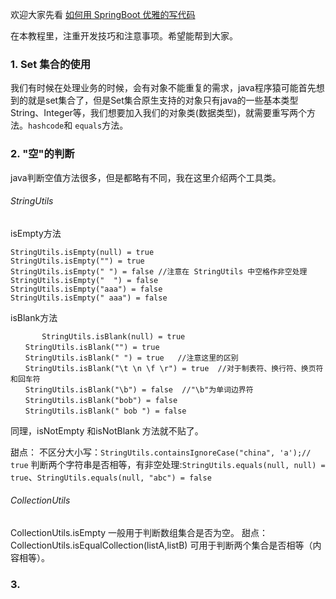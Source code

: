 欢迎大家先看 [如何用 SpringBoot 优雅的写代码](https://www.jianshu.com/p/8338a153be6b)

在本教程里，注重开发技巧和注意事项。希望能帮到大家。

### 1. Set 集合的使用

我们有时候在处理业务的时候，会有对象不能重复的需求，java程序猿可能首先想到的就是set集合了，但是Set集合原生支持的对象只有java的一些基本类型String、Integer等，我们想要加入我们的对象类(数据类型)，就需要重写两个方法。`hashcode`和 `equals`方法。


### 2. "空"的判断

java判断空值方法很多，但是都略有不同，我在这里介绍两个工具类。

###### StringUtils
isEmpty方法
```
StringUtils.isEmpty(null) = true
StringUtils.isEmpty("") = true
StringUtils.isEmpty(" ") = false //注意在 StringUtils 中空格作非空处理
StringUtils.isEmpty("  ") = false
StringUtils.isEmpty("aaa") = false
StringUtils.isEmpty(" aaa") = false
```
isBlank方法
```
       StringUtils.isBlank(null) = true
　　StringUtils.isBlank("") = true
　　StringUtils.isBlank(" ") = true   //注意这里的区别
　　StringUtils.isBlank("\t \n \f \r") = true  //对于制表符、换行符、换页符和回车符
　　StringUtils.isBlank("\b") = false  //"\b"为单词边界符
　　StringUtils.isBlank("bob") = false
　　StringUtils.isBlank(" bob ") = false
```

同理，isNotEmpty 和isNotBlank 方法就不贴了。

甜点：
不区分大小写：`StringUtils.containsIgnoreCase("china", 'a');// true`
判断两个字符串是否相等，有非空处理:`StringUtils.equals(null, null) = true`、`StringUtils.equals(null, "abc") = false`
###### CollectionUtils
CollectionUtils.isEmpty 一般用于判断数组集合是否为空。
甜点：
CollectionUtils.isEqualCollection(listA,listB) 可用于判断两个集合是否相等（内容相等）。
### 3. 
